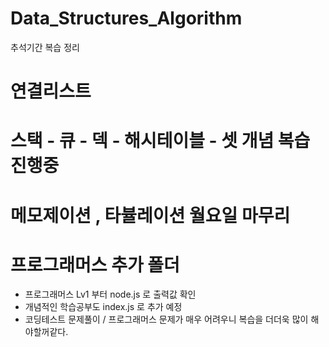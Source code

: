 # Data_Structures_Algorithm

추석기간 복습 정리

# 연결리스트

# 스택 - 큐 - 덱 - 해시테이블 - 셋 개념 복습 진행중

# 메모제이션 , 타뷸레이션 월요일 마무리

# 프로그래머스 추가 폴더

-   프로그래머스 Lv1 부터 node.js 로 출력값 확인
-   개념적인 학습공부도 index.js 로 추가 예정
-   코딩테스트 문제풀이 / 프로그래머스 문제가 매우 어려우니 복습을 더더욱 많이 해야할꺼같다. 
